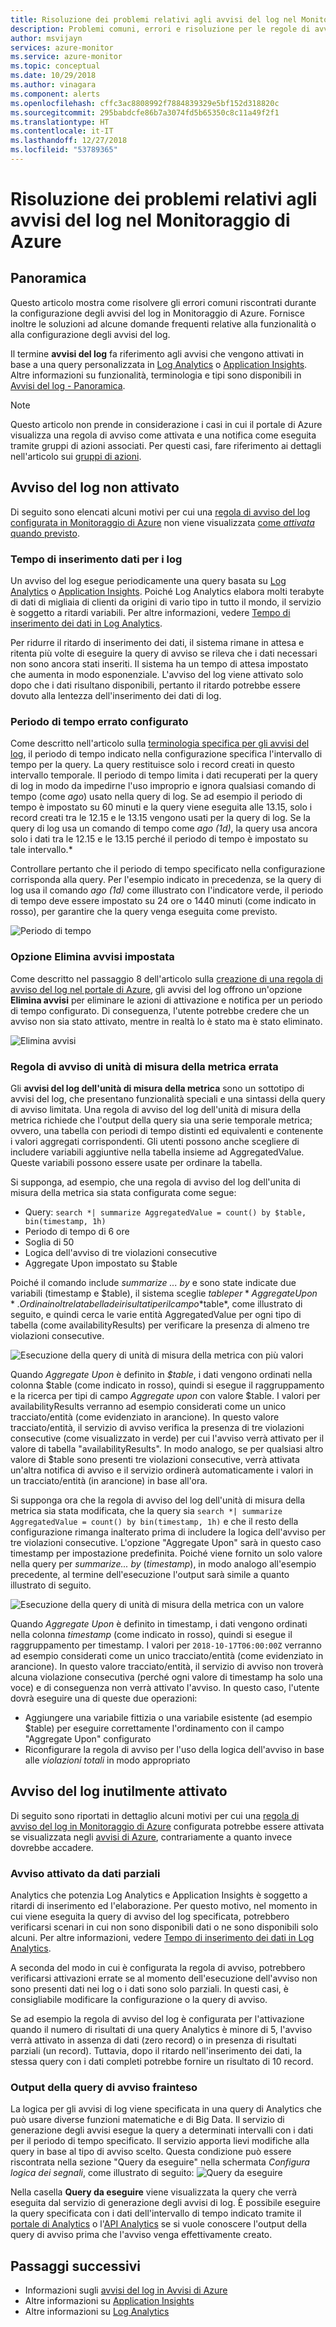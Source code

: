 ```yaml
---
title: Risoluzione dei problemi relativi agli avvisi del log nel Monitoraggio di Azure
description: Problemi comuni, errori e risoluzione per le regole di avviso del log in Azure.
author: msvijayn
services: azure-monitor
ms.service: azure-monitor
ms.topic: conceptual
ms.date: 10/29/2018
ms.author: vinagara
ms.component: alerts
ms.openlocfilehash: cffc3ac8808992f7884839329e5bf152d318820c
ms.sourcegitcommit: 295babdcfe86b7a3074fd5b65350c8c11a49f2f1
ms.translationtype: HT
ms.contentlocale: it-IT
ms.lasthandoff: 12/27/2018
ms.locfileid: "53789365"
---
```

# <a name="troubleshooting-log-alerts-in-azure-monitor"></a>Risoluzione dei problemi relativi agli avvisi del log nel Monitoraggio di Azure  

## <a name="overview"></a>Panoramica

Questo articolo mostra come risolvere gli errori comuni riscontrati durante la configurazione degli avvisi del log in Monitoraggio di Azure. Fornisce inoltre le soluzioni ad alcune domande frequenti relative alla funzionalità o alla configurazione degli avvisi del log. 

Il termine **avvisi del log** fa riferimento agli avvisi che vengono attivati in base a una query personalizzata in [Log Analytics](../learn/tutorial-viewdata.md) o [Application Insights](../../azure-monitor/app/analytics.md). Altre informazioni su funzionalità, terminologia e tipi sono disponibili in [Avvisi del log - Panoramica](../platform/alerts-unified-log.md).

> [!NOTE]
> Questo articolo non prende in considerazione i casi in cui il portale di Azure visualizza una regola di avviso come attivata e una notifica come eseguita tramite gruppi di azioni associati. Per questi casi, fare riferimento ai dettagli nell'articolo sui [gruppi di azioni](../platform/action-groups.md).


## <a name="log-alert-didnt-fire"></a>Avviso del log non attivato

Di seguito sono elencati alcuni motivi per cui una [regola di avviso del log configurata in Monitoraggio di Azure](../platform/alerts-log.md) non viene visualizzata [come *attivata* quando previsto](../platform/alerts-managing-alert-states.md). 

### <a name="data-ingestion-time-for-logs"></a>Tempo di inserimento dati per i log

Un avviso del log esegue periodicamente una query basata su [Log Analytics](../learn/tutorial-viewdata.md) o [Application Insights](../../azure-monitor/app/analytics.md). Poiché Log Analytics elabora molti terabyte di dati di migliaia di clienti da origini di vario tipo in tutto il mondo, il servizio è soggetto a ritardi variabili. Per altre informazioni, vedere [Tempo di inserimento dei dati in Log Analytics](../platform/data-ingestion-time.md).

Per ridurre il ritardo di inserimento dei dati, il sistema rimane in attesa e ritenta più volte di eseguire la query di avviso se rileva che i dati necessari non sono ancora stati inseriti. Il sistema ha un tempo di attesa impostato che aumenta in modo esponenziale. L'avviso del log viene attivato solo dopo che i dati risultano disponibili, pertanto il ritardo potrebbe essere dovuto alla lentezza dell'inserimento dei dati di log. 

### <a name="incorrect-time-period-configured"></a>Periodo di tempo errato configurato

Come descritto nell'articolo sulla [terminologia specifica per gli avvisi del log](../platform/alerts-unified-log.md#log-search-alert-rule---definition-and-types), il periodo di tempo indicato nella configurazione specifica l'intervallo di tempo per la query. La query restituisce solo i record creati in questo intervallo temporale. Il periodo di tempo limita i dati recuperati per la query di log in modo da impedirne l'uso improprio e ignora qualsiasi comando di tempo (come *ago*) usato nella query di log. Se ad esempio il periodo di tempo è impostato su 60 minuti e la query viene eseguita alle 13.15, solo i record creati tra le 12.15 e le 13.15 vengono usati per la query di log. Se la query di log usa un comando di tempo come *ago (1d)*, la query usa ancora solo i dati tra le 12.15 e le 13.15 perché il periodo di tempo è impostato su tale intervallo.*

Controllare pertanto che il periodo di tempo specificato nella configurazione corrisponda alla query. Per l'esempio indicato in precedenza, se la query di log usa il comando *ago (1d)* come illustrato con l'indicatore verde, il periodo di tempo deve essere impostato su 24 ore o 1440 minuti (come indicato in rosso), per garantire che la query venga eseguita come previsto.

![Periodo di tempo](media/alert-log-troubleshoot/LogAlertTimePeriod.png)

### <a name="suppress-alerts-option-is-set"></a>Opzione Elimina avvisi impostata

Come descritto nel passaggio 8 dell'articolo sulla [creazione di una regola di avviso del log nel portale di Azure](../platform/alerts-log.md#managing-log-alerts-from-the-azure-portal), gli avvisi del log offrono un'opzione **Elimina avvisi** per eliminare le azioni di attivazione e notifica per un periodo di tempo configurato. Di conseguenza, l'utente potrebbe credere che un avviso non sia stato attivato, mentre in realtà lo è stato ma è stato eliminato.  

![Elimina avvisi](media/alert-log-troubleshoot/LogAlertSuppress.png)

### <a name="metric-measurement-alert-rule-is-incorrect"></a>Regola di avviso di unità di misura della metrica errata

Gli **avvisi del log dell'unità di misura della metrica** sono un sottotipo di avvisi del log, che presentano funzionalità speciali e una sintassi della query di avviso limitata. Una regola di avviso del log dell'unità di misura della metrica richiede che l'output della query sia una serie temporale metrica; ovvero, una tabella con periodi di tempo distinti ed equivalenti e contenente i valori aggregati corrispondenti. Gli utenti possono anche scegliere di includere variabili aggiuntive nella tabella insieme ad AggregatedValue. Queste variabili possono essere usate per ordinare la tabella. 

Si supponga, ad esempio, che una regola di avviso del log dell'unita di misura della metrica sia stata configurata come segue:

- Query: `search *| summarize AggregatedValue = count() by $table, bin(timestamp, 1h)`  
- Periodo di tempo di 6 ore
- Soglia di 50
- Logica dell'avviso di tre violazioni consecutive
- Aggregate Upon impostato su $table

Poiché il comando include *summarize ... by* e sono state indicate due variabili (timestamp e $table), il sistema sceglie $table per *Aggregate Upon*. Ordina inoltre la tabella dei risultati per il campo *$table*, come illustrato di seguito, e quindi cerca le varie entità AggregatedValue per ogni tipo di tabella (come availabilityResults) per verificare la presenza di almeno tre violazioni consecutive.

![Esecuzione della query di unità di misura della metrica con più valori](media/alert-log-troubleshoot/LogMMQuery.png)

Quando *Aggregate Upon* è definito in *$table*, i dati vengono ordinati nella colonna $table (come indicato in rosso), quindi si esegue il raggruppamento e la ricerca per tipi di campo *Aggregate upon* con valore $table. I valori per availabilityResults verranno ad esempio considerati come un unico tracciato/entità (come evidenziato in arancione). In questo valore tracciato/entità, il servizio di avviso verifica la presenza di tre violazioni consecutive (come visualizzato in verde) per cui l'avviso verrà attivato per il valore di tabella "availabilityResults". In modo analogo, se per qualsiasi altro valore di $table sono presenti tre violazioni consecutive, verrà attivata un'altra notifica di avviso e il servizio ordinerà automaticamente i valori in un tracciato/entità (in arancione) in base all'ora.

Si supponga ora che la regola di avviso del log dell'unità di misura della metrica sia stata modificata, che la query sia `search *| summarize AggregatedValue = count() by bin(timestamp, 1h)` e che il resto della configurazione rimanga inalterato prima di includere la logica dell'avviso per tre violazioni consecutive. L'opzione "Aggregate Upon" sarà in questo caso timestamp per impostazione predefinita. Poiché viene fornito un solo valore nella query per *summarize... by* (*timestamp*), in modo analogo all'esempio precedente, al termine dell'esecuzione l'output sarà simile a quanto illustrato di seguito.

   ![Esecuzione della query di unità di misura della metrica con un valore](media/alert-log-troubleshoot/LogMMtimestamp.png)

Quando *Aggregate Upon* è definito in timestamp, i dati vengono ordinati nella colonna *timestamp* (come indicato in rosso), quindi si esegue il raggruppamento per timestamp. I valori per `2018-10-17T06:00:00Z` verranno ad esempio considerati come un unico tracciato/entità (come evidenziato in arancione). In questo valore tracciato/entità, il servizio di avviso non troverà alcuna violazione consecutiva (perché ogni valore di timestamp ha solo una voce) e di conseguenza non verrà attivato l'avviso. In questo caso, l'utente dovrà eseguire una di queste due operazioni:

- Aggiungere una variabile fittizia o una variabile esistente (ad esempio $table) per eseguire correttamente l'ordinamento con il campo "Aggregate Upon" configurato
- Riconfigurare la regola di avviso per l'uso della logica dell'avviso in base alle *violazioni totali* in modo appropriato

## <a name="log-alert-fired-unnecessarily"></a>Avviso del log inutilmente attivato

Di seguito sono riportati in dettaglio alcuni motivi per cui una [regola di avviso del log in Monitoraggio di Azure](../platform/alerts-log.md) configurata potrebbe essere attivata se visualizzata negli [avvisi di Azure](../platform/alerts-managing-alert-states.md), contrariamente a quanto invece dovrebbe accadere.

### <a name="alert-triggered-by-partial-data"></a>Avviso attivato da dati parziali

Analytics che potenzia Log Analytics e Application Insights è soggetto a ritardi di inserimento ed l'elaborazione. Per questo motivo, nel momento in cui viene eseguita la query di avviso del log specificata, potrebbero verificarsi scenari in cui non sono disponibili dati o ne sono disponibili solo alcuni. Per altre informazioni, vedere [Tempo di inserimento dei dati in Log Analytics](../platform/data-ingestion-time.md).

A seconda del modo in cui è configurata la regola di avviso, potrebbero verificarsi attivazioni errate se al momento dell'esecuzione dell'avviso non sono presenti dati nei log o i dati sono solo parziali. In questi casi, è consigliabile modificare la configurazione o la query di avviso. 

Se ad esempio la regola di avviso del log è configurata per l'attivazione quando il numero di risultati di una query Analytics è minore di 5, l'avviso verrà attivato in assenza di dati (zero record) o in presenza di risultati parziali (un record). Tuttavia, dopo il ritardo nell'inserimento dei dati, la stessa query con i dati completi potrebbe fornire un risultato di 10 record.

### <a name="alert-query-output-misunderstood"></a>Output della query di avviso frainteso

La logica per gli avvisi di log viene specificata in una query di Analytics che può usare diverse funzioni matematiche e di Big Data.  Il servizio di generazione degli avvisi esegue la query a determinati intervalli con i dati per il periodo di tempo specificato. Il servizio apporta lievi modifiche alla query in base al tipo di avviso scelto. Questa condizione può essere riscontrata nella sezione "Query da eseguire" nella schermata *Configura logica dei segnali*, come illustrato di seguito: ![Query da eseguire](media/alert-log-troubleshoot/LogAlertPreview.png)

Nella casella **Query da eseguire** viene visualizzata la query che verrà eseguita dal servizio di generazione degli avvisi di log. È possibile eseguire la query specificata con i dati dell'intervallo di tempo indicato tramite il [portale di Analytics](../log-query/portals.md) o l'[API Analytics](https://docs.microsoft.com/rest/api/loganalytics/) se si vuole conoscere l'output della query di avviso prima che l'avviso venga effettivamente creato.

## <a name="next-steps"></a>Passaggi successivi

- Informazioni sugli [avvisi del log in Avvisi di Azure](../platform/alerts-unified-log.md)
- Altre informazioni su [Application Insights](../../azure-monitor/app/analytics.md)
- Altre informazioni su [Log Analytics](../../log-analytics/log-analytics-overview.md)